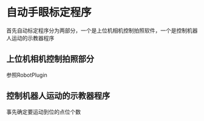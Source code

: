# 自动手眼标定程序

首先自动标定程序分为两部分，一个是上位机相机控制拍照软件，一个是控制机器人运动的示教器程序

## 上位机相机控制拍照部分

参照RobotPlugin

## 控制机器人运动的示教器程序

事先确定要运动到位的点位个数
